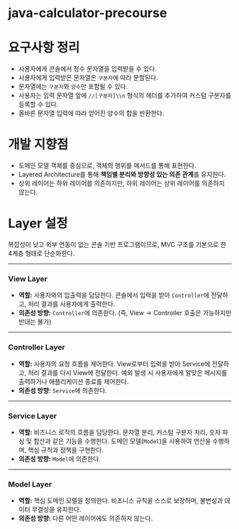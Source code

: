 # java-calculator-precourse

# 요구사항 정리

* 사용자에게 콘솔에서 정수 문자열을 입력받을 수 있다.
* 사용자에게 입력받은 문자열은 `구분자`에 따라 분할된다.
* 문자열에는 `구분자`와 `양수`만 포함될 수 있다.
* 사용자는 입력 문자열 앞에 `//[구분자]\\n` 형식의 헤더를 추가하여 커스텀 구분자를 등록할 수 있다.
* 올바른 문자열 입력에 따라 얻어진 양수의 합을 반환한다.

# 개발 지향점

* 도메인 모델 객체를 중심으로, 객체의 행위를 메서드를 통해 표현한다.
* Layered Architecture를 통해 **책임별 분리와 방향성 있는 의존 관계**를 유지한다.
* 상위 레이어는 하위 레이어를 의존하지만, 하위 레이어는 상위 레이어를 의존하지 않는다.

# Layer 설정

복잡성이 낮고 외부 연동이 없는 콘솔 기반 프로그램이므로, MVC 구조를 기본으로 한 4계층 형태로 단순화한다.

---

### **View Layer**

* **역할:**
  사용자와의 입출력을 담당한다. 콘솔에서 입력을 받아 `Controller`에 전달하고, 처리 결과를 사용자에게 출력한다.
* **의존성 방향:**
  `Controller`에 의존한다. (즉, View -> Controller 호출은 가능하지만 반대는 불가)

---

### **Controller Layer**

* **역할:**
  사용자의 요청 흐름을 제어한다. View로부터 입력을 받아 Service에 전달하고, 처리 결과를 다시 View에 전달한다.
  예외 발생 시 사용자에게 알맞은 메시지를 출력하거나 애플리케이션 종료를 제어한다.
* **의존성 방향:**
  `Service`에 의존한다.

---

### **Service Layer**

* **역할:**
  비즈니스 로직의 흐름을 담당한다. 문자열 분리, 커스텀 구분자 처리, 숫자 파싱 및 합산과 같은 기능을 수행한다.
  도메인 모델(`Model`)을 사용하여 연산을 수행하며, 핵심 규칙과 정책을 구현한다.
* **의존성 방향:**
  `Model`에 의존한다.

---

### **Model Layer**

* **역할:**
  핵심 도메인 모델을 정의한다. 비즈니스 규칙을 스스로 보장하며, 불변성과 데이터 무결성을 유지한다.
* **의존성 방향:**
  다른 어떤 레이어에도 의존하지 않는다.